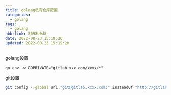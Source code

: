 ```yaml
---
title: golang私有仓库配置
categories:
  - golang
tags:
  - golang
abbrlink: 3098b0d8
date: 2022-08-23 15:19:20
updated: 2022-08-23 15:19:20
---
```

golang设置
```golang
go env -w GOPRIVATE="gitlab.xxx.com/xxxx/*"
```
git设置
```bash
git config --global url."git@gitlab.xxxx.com:".insteadOf "http://gitlab.xxxx.com/"
```

